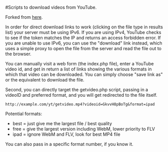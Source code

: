 #Scripts to download videos from YouTube.

Forked from [here](https://github.com/jeckman/YouTube-Downloader "YouTube-Downloader").

In order for direct download links to work (clicking on the file type in results list)
your server must be using IPv6. If you are using IPv4, YouTube checks to see if the token
matches the IP and returns an access forbidden error. If you are unable to use IPv6, you
can use the "download" link instead, which uses a simple proxy to open the file from
the server and read the file out to the browser. 

You can manually visit a web form (the index.php file), enter a YouTube
video id, and get in return a list of links showing the various formats in which
that video can be downloaded. You can simply choose "save link as" or the 
equivalent to download the file. 

Second, you can directly target the getvideo.php script, passing in a videoID and
preferred format, and you will get redirected to the file itself. 

`http://example.com/yt/getvideo.mp4?videoid=GkvvH8pBoTg&format=ipad`

Potential formats:
* best = just give me the largest file / best quality
* free = give the largest version including WebM, lower priority to FLV
* ipad = ignore WebM and FLV, look for best MP4 file

You can also pass in a specific format number, if you know it.
